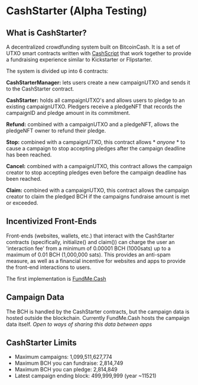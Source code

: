 # CashStarter (Alpha Testing)

## What is CashStarter?
A decentralized crowdfunding system built on BitcoinCash. It is a set of UTXO smart contracts written with [CashScript](https://cashscript.org/) that work together to provide a fundraising experience similar to Kickstarter or Flipstarter. 

The system is divided up into 6 contracts:

**CashStarterManager:** lets users create a new campaignUTXO and sends it to the CashStarter contract.

**CashStarter:** holds all campaignUTXO's and allows users to pledge to an existing campaignUTXO. Pledgers receive a pledgeNFT that records the campaignID and pledge amount in its commitment.

**Refund:** combined with a campaignUTXO and a pledgeNFT, allows the pledgeNFT owner to refund their pledge.

**Stop:** combined with a campaignUTXO, this contract allows * *anyone* * to cause a campaign to stop accepting pledges after the campaign deadline has been reached.

**Cancel:** combined with a campaignUTXO, this contract allows the campaign creator to stop accepting pledges even before the campaign deadline has been reached.

**Claim:** combined with a campaignUTXO, this contract allows the campaign creator to claim the pledged BCH if the campaigns fundraise amount is met or exceeded.

## Incentivized Front-Ends
Front-ends (websites, wallets, etc.) that interact with the CashStarter contracts (specifically, initialize() and claim()) can charge the user an 'interaction fee' from a minimum of 0.00001 BCH (1000sats) up to a maximum of 0.01 BCH (1,000,000 sats). This provides an anti-spam measure, as well as a financial incentive for websites and apps to provide the front-end interactions to users.

The first implementation is [FundMe.Cash](https://fundme.cash)

## Campaign Data
The BCH is handled by the CashStarter contracts, but the campaign data is hosted outside the blockchain. Currently FundMe.Cash hosts the campaign data itself.
*Open to ways of sharing this data between apps* 

## CashStarter Limits
* Maximum campaigns: 1,099,511,627,774 
* Maximum BCH you can fundraise: 2,814,749
* Maximum BCH you can pledge: 2,814,849
* Latest campaign ending block: 499,999,999 (year ~11521)

